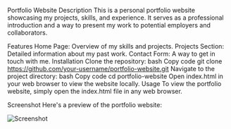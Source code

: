 Portfolio Website
Description
This is a personal portfolio website showcasing my projects, skills, and experience. It serves as a professional introduction and a way to present my work to potential employers and collaborators.

Features
Home Page: Overview of my skills and projects.
Projects Section: Detailed information about my past work.
Contact Form: A way to get in touch with me.
Installation
Clone the repository:
bash
Copy code
git clone https://github.com/your-username/portfolio-website.git
Navigate to the project directory:
bash
Copy code
cd portfolio-website
Open index.html in your web browser to view the website locally.
Usage
To view the portfolio website, simply open the index.html file in any web browser.

Screenshot
Here's a preview of the portfolio website:


![Screenshot](screen_shot.png)
